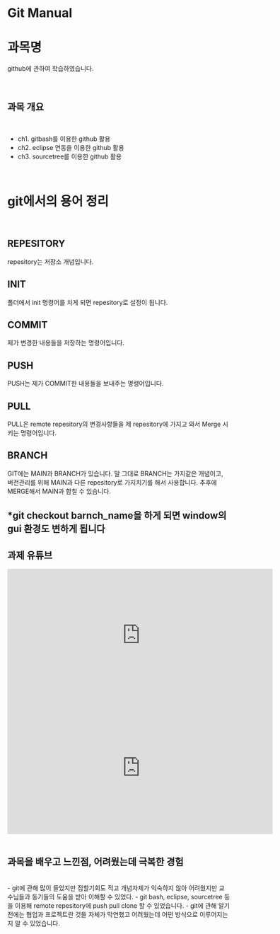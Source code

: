 # Git Manual


# 과목명 

github에 관하여 학습하였습니다. 

<br>

## 과목 개요

<br>


 - ch1. gitbash를 이용한 github 활용
 - ch2. eclipse 연동을 이용한 github 활용
 - ch3. sourcetree를 이용한 github 활용

<br>

# git에서의 용어 정리

<br> 


## REPESITORY<br>
repesitory는 저장소 개념입니다. 

## INIT<br>
폴더에서 init 명령어를 치게 되면 repesitory로 설정이 됩니다. 

## COMMIT<br>
제가 변경한 내용들을 저장하는 명령어입니다. 

## PUSH<br>
PUSH는 제가 COMMIT한 내용들을 보내주는 명령어입니다.  

## PULL<br>
PULL은 remote repesitory의 변경사항들을 제 repesitory에 가지고 와서 Merge 시키는 명령어입니다. 

## BRANCH<br>
GIT에는 MAIN과 BRANCH가 있습니다. 말 그대로 BRANCH는 가지같은 개념이고, 버전관리를 위해 MAIN과 다른 repesitory로 가지치기를 해서 사용합니다. 추후에 MERGE해서 MAIN과 합칠 수 있습니다.  

## *git checkout barnch_name을 하게 되면 window의 gui 환경도 변하게 됩니다




## 과제 유튜브



   <iframe width="600" height="300" src="https://www.youtube.com/embed/CVxhqDPNPZg" title="YouTube video player" frameborder="0" allow="accelerometer; autoplay; clipboard-write; encrypted-media; gyroscope; picture-in-picture" allowfullscreen></iframe><br>
   
  <iframe width="600" height="300" src="https://www.youtube.com/embed/7H6BWGedAKI" title="YouTube video player" frameborder="0" allow="accelerometer; autoplay; clipboard-write; encrypted-media; gyroscope; picture-in-picture" allowfullscreen></iframe><br>
   







<br>

## 과목을 배우고 느낀점, 어려웠는데 극복한 경험 
<br>
  - git에 관해 많이 들었지만 접할기회도 적고 개념자체가 익숙하지 않아 어려웠지만 교수님들과 동기들의 도움을 받아 이해할 수 있었다.
  - git bash, eclipse, sourcetree 등을 이용해 remote repesitory에 push pull clone 할 수 있었습니다.  
  - git에 관해 알기 전에는 협업과 프로젝트란 것들 자체가 막연했고 어려웠는데 어떤 방식으로 이루어지는지 알 수 있었습니다. 

